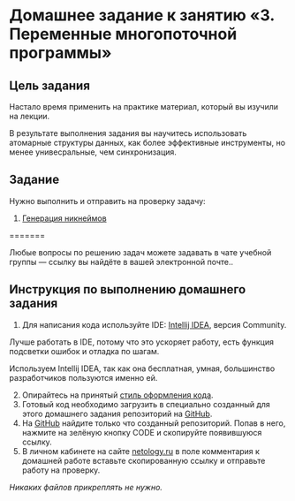 # Домашнее задание к занятию «3. Переменные многопоточной программы»

## Цель задания

Настало время применить на практике материал, который вы изучили на лекции. 

В результате выполнения задания вы научитесь использовать атомарные структуры данных, как более эффективные инструменты, но менее унивесральные, чем синхронизация.

## Задание

Нужно выполнить и отправить на проверку задачу:

1. [Генерация никнеймов](https://github.com/netology-code/jd-homeworks/blob/video/volatile/task1/README.md)

=======

Любые вопросы по решению задач можете задавать в чате учебной группы — ссылку вы найдёте в вашей электронной почте..

## Инструкция по выполнению домашнего задания

1. Для написания кода используйте IDE: [Intellij IDEA](https://www.jetbrains.com/idea/download/), версия Community.

 Лучше работать в IDE, потому что это ускоряет работу, есть функция подсветки ошибок и отладка по шагам.
 
 Используем Intellij IDEA, так как она бесплатная, умная, большинство разработчиков пользуются именно ей.

2. Опирайтесь на принятый [стиль оформления кода](https://github.com/netology-code/codestyle/blob/master/java/README.md).
3. Готовый код необходимо загрузить в специально созданный для этого домашнего задания репозиторий на [GitHub](https://github.com/).
4. На [GitHub](https://github.com/) найдите только что созданный репозиторий. Попав в него, нажмите на зелёную кнопку CODE и скопируйте появившуюся ссылку.
5. В личном кабинете на сайте [netology.ru](https://netology.ru/) в поле комментария к домашней работе вставьте скопированную ссылку и отправьте работу на проверку.

*Никаких файлов прикреплять не нужно.*
